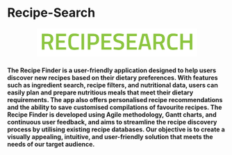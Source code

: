 # Recipe-Search

<p align="center">
    <img src="RECIPESEARCH icon.png" alt="Recipe Search App">
</p>

#### The Recipe Finder is a user-friendly application designed to help users discover new recipes based on their dietary preferences. With features such as ingredient search, recipe filters, and nutritional data, users can easily plan and prepare nutritious meals that meet their dietary requirements. The app also offers personalised recipe recommendations and the ability to save customised compilations of favourite recipes. The Recipe Finder is developed using Agile methodology, Gantt charts, and continuous user feedback, and aims to streamline the recipe discovery process by utilising existing recipe databases. Our objective is to create a visually appealing, intuitive, and user-friendly solution that meets the needs of our target audience.
